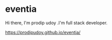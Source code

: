 # eventia
Hi there, I'm prodip udoy .I'm full stack developer. 

https://prodipudoy.github.io/eventia/
